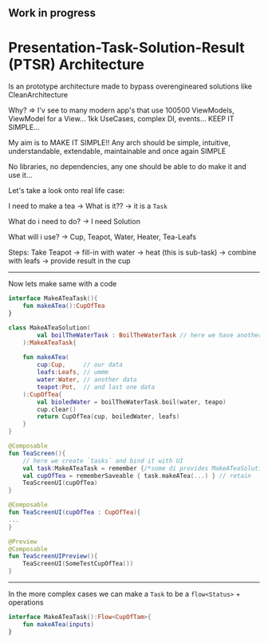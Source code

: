 ## Work in progress

# Presentation-Task-Solution-Result (PTSR) Architecture

Is an prototype architecture made to bypass overengineared solutions like CleanArchitecture

Why? => I'v see to many modern app's that use 100500 ViewModels, ViewModel for a View... 1kk UseCases, complex DI, events... KEEP IT SIMPLE...

My aim is to MAKE IT SIMPLE!! Any arch should be simple, intuitive, understandable, extendable, maintainable and once again SIMPLE

No libraries, no dependencies, any one should be able to do make it and use it...

Let's take a look onto real life case:

I need to make a tea -> What is it?? ->  it is a `Task`

What do i need to do? -> I need Solution

What will i use? -> Cup, Teapot, Water, Heater, Tea-Leafs

Steps:
Take Teapot -> fill-in with water -> heat (this is sub-task) -> combine with leafs -> provide result in the cup

--------

Now lets make same with a code

```kotlin
interface MakeATeaTask(){
	fun makeATea():CupOfTea
}
```

```kotlin
class MakeATeaSolution(
		val boilTheWaterTask : BoilTheWaterTask // here we have another task / sub-task	
	):MakeATeaTask{
	
	fun makeATea(
		cup:Cup,     // our data
		leafs:Leafs, // ummm
		water:Water, // another data
		teapot:Pot,  // and last one data
	):CupOfTea{
		val bioledWater = boilTheWaterTask.boil(water, teapo)
		cup.clear()		
		return CupOfTea(cup, boiledWater, leafs)
	}
}
```

```kotlin
@Composable
fun TeaScreen(){
	// here we create `tasks` and bind it with UI
	val task:MakeATeaTask = remember {/*some di provides MakeATeaSolution*/}
	val cupOfTea = rememberSaveable { task.makeATea(...) } // retain
	TeaScreenUI(cupOfTea)
}

@Composable
fun TeaScreenUI(cupOfTea : CupOfTea){
...
}

@Preview
@Composable
fun TeaScreenUIPreview(){
	TeaScreenUI(SomeTestCupOfTea())
}

```

----------------------------

In the more complex cases we can make a `Task` to be a `flow<Status>` + operations
```kotlin
interface MakeATeaTask():Flow<CupOfTam>{
	fun makeATea(inputs)
}
```
